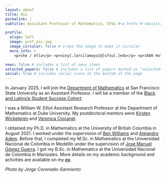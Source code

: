 ```yaml
---
layout: about
title: Bio
permalink: /
subtitle: Assistant Professor of Mathematics, SFSU #<a href='#'>Assistant Professor of Mathematics</a>

profile:
  align: left
  image: prof_pic.jpg
  image_circular: false # crops the image to make it circular
  more_info: >
    <p>she / ella</p> <p>niny[.]arcilamaya[@]sfsu[.]edu</p> <p>1600 Holloway Ave</p> <p>San Francisco, CA 94132</p>

news: false # includes a list of news items
selected_papers: false # includes a list of papers marked as "selected={true}"
social: true # includes social icons at the bottom of the page
---
```

In January 2025, I will join the [Department of Mathematics](https://math.sfsu.edu) at San Francisco State University as an Assistant Professor. I will be a member of the [Black and Latinx/e Student Success Cohort](https://cose.sfsu.edu/news/new-faculty-bring-diverse-expertise-college-science-engineering).

I was a William W. Elliot Assistant Research Professor at the Department of Mathematics at Duke University. My postdoctoral mentors were [Kirsten Wickelgren](https://services.math.duke.edu/~kgw/index.html) and [Veronica Ciocanel](https://services.math.duke.edu/~ciocanel/).

I obtained my Ph.D. in Mathematics at the University of British Columbia in August 2021. I worked under the supervision of [Ben Williams](https://personal.math.ubc.ca/~tbjw/) and [Alejandro Adem](https://personal.math.ubc.ca/~adem/). Before that, I completed my M.Sc. in Mathematics at the Universidad Nacional de Colombia in Medellín under the supervision of [José Manuel Gómez Guerra](https://sites.google.com/a/unal.edu.co/jmgomez0/english). I got my B.Sc. in Mathematics at the Universidad Nacional de Colombia in Manizales. More details on my academic background and activities are available on my **[cv](/assets/pdf/cv_NinyAM_092824.pdf)**.

_Photo by Jorge Coronado-Sarmiento_